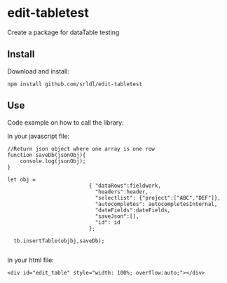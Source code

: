 # edit-tabletest
Create a package for dataTable testing


## Install

Download and install:

```
npm install github.com/srldl/edit-tabletest
```

## Use

Code example on how to call the library:

In your javascript file:

```
//Return json object where one array is one row
function saveDb(jsonObj){
    console.log(jsonObj);
}

let obj =
                          { "dataRows":fieldwork,
                            "headers":header,
                            "selectlist": {"project":["ABC","DEF"]},
                            "autocompletes": autocompletesInternal,
                            "dateFields":dateFields,
                            "saveJson":[],
                            "id": id
                          };

  tb.insertTable(objbj,saveDb);
  
  ```
  
  In your html file:
  
  ```
  <div id="edit_table" style="width: 100%; overflow:auto;"></div>
  
  ```
  
  
  
 


